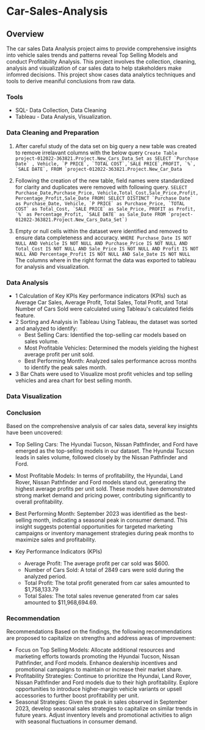 # Car-Sales-Analysis
## Overview 
The car sales Data Analysis project aims to provide comprehensive insights into vehicle sales trends and patterns reveal Top Selling Models and conduct Profitability Analysis. This project involves the collection, cleaning, analysis and visualization of car sales data to help stakeholders make infomred decisions. This project show cases data analytics techniques and tools to derive meaniful conclusions from raw data.
### Tools
- SQL- Data Collection, Data Cleaning
- Tableau - Data Analysis, Visualization.
### Data Cleaning and Preparation
1. After careful study of the data set on big query a new table was created to remove irrelavant columns with the below query
``Create Table project-012022-363821.Project.New_Cars_Data_Set as
SELECT `Purchase Date` , Vehicle, `P PRICE`, `TOTAL COST`,`SALE PRICE`,PROFIT, `%`, `SALE DATE`,
 FROM `project-012022-363821.Project.New_Car_Data`` 
2. Following the creation of the new table, field names were standardized for clarity and duplicates were removed with following query.
``SELECT Purchase_Date,Purchase_Price,
Vehicle,Total_Cost,Sale_Price,Profit,
Percentage_Profit,Sale_Date
FROM(
SELECT DISTINCT
`Purchase Date` as Purchase_Date,
Vehicle,
`P PRICE` as Purchase_Price,
`TOTAL COST` as Total_Cost,
`SALE PRICE` as Sale_Price,
PROFIT as Profit,
`%` as Percentage_Profit,
`SALE DATE` as Sale_Date
 FROM `project-012022-363821.Project.New_Cars_Data_Set`)``

3. Empty or null cells within the dataset were identified and removed to ensure data completeness and accuracy.
``WHERE
Purchase_Date IS NOT NULL AND Vehicle IS NOT NULL AND Purchase_Price IS NOT NULL
AND Total_Cost IS NOT NULL AND Sale_Price IS NOT NULL AND Profit IS NOT NULL AND
Percentage_Profit IS NOT NULL AND Sale_Date IS NOT NULL``
The columns where in the right format the data was exported to tableau for analysis and visualization.
### Data Analysis
- 1 Calculation of Key KPIs
Key performance indicators (KPIs) such as Average Car Sales, Average Profit, Total Sales, Total Profit, and Total Number of Cars Sold were calculated using Tableau's calculated fields feature.
- 2 Sorting and Analysis in Tableau
Using Tableau, the dataset was sorted and analyzed to identify:
  - Best Selling Cars: Identified the top-selling car models based on sales volume.
  - Most Profitable Vehicles: Determined the models yielding the highest average profit per unit sold.
  - Best Performing Month: Analyzed sales performance across months to identify the peak sales month.
- 3 Bar Chats were used to Visualize most profit vehicles and top selling vehicles and area chart for best selling month.
### Data Visualization

### Conclusion
Based on the comprehensive analysis of car sales data, several key insights have been uncovered:
- Top Selling Cars: The Hyundai Tucson, Nissan Pathfinder, and Ford have emerged as the top-selling models in our dataset. The Hyundai Tucson leads in sales volume, followed closely by the Nissan Pathfinder and Ford.
- Most Profitable Models: In terms of profitability, the Hyundai, Land Rover, Nissan Pathfinder and Ford models stand out, generating the highest average profits per unit sold. These models have demonstrated strong market demand and pricing power, contributing significantly to overall profitability.
- Best Performing Month: September 2023 was identified as the best-selling month, indicating a seasonal peak in consumer demand. This insight suggests potential opportunities for targeted marketing campaigns or inventory management strategies during peak months to maximize sales and profitability.

- Key Performance Indicators (KPIs)
  - Average Profit: The average profit per car sold was $600.
  - Number of Cars Sold: A total of 2849 cars were sold during the analyzed period.
  - Total Profit: The total profit generated from car sales amounted to $1,758,133.79
  - Total Sales: The total sales revenue generated from car sales amounted to $11,968,694.69.
### Recommendation
Recommendations
Based on the findings, the following recommendations are proposed to capitalize on strengths and address areas of improvement:
- Focus on Top Selling Models: Allocate additional resources and marketing efforts towards promoting the Hyundai Tucson, Nissan Pathfinder, and Ford models. Enhance dealership incentives and promotional campaigns to maintain or increase their market share.
- Profitability Strategies: Continue to prioritize the Hyundai, Land Rover, Nissan Pathfinder and Ford models due to their high profitability. Explore opportunities to introduce higher-margin vehicle variants or upsell accessories to further boost profitability per unit.
- Seasonal Strategies: Given the peak in sales observed in September 2023, develop seasonal sales strategies to capitalize on similar trends in future years. Adjust inventory levels and promotional activities to align with seasonal fluctuations in consumer demand.
